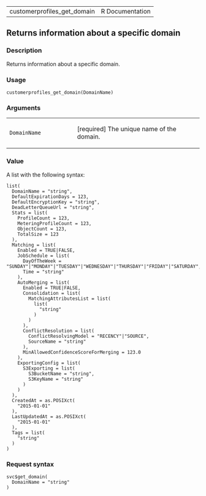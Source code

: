 <table style="width: 100%;">
<tbody>
<tr class="odd">
<td>customerprofiles_get_domain</td>
<td style="text-align: right;">R Documentation</td>
</tr>
</tbody>
</table>

## Returns information about a specific domain

### Description

Returns information about a specific domain.

### Usage

    customerprofiles_get_domain(DomainName)

### Arguments

<table>
<colgroup>
<col style="width: 35%" />
<col style="width: 65%" />
</colgroup>
<tbody>
<tr class="odd">
<td><code
id="customerprofiles_get_domain_:_DomainName">DomainName</code></td>
<td><p>[required] The unique name of the domain.</p></td>
</tr>
</tbody>
</table>

### Value

A list with the following syntax:

    list(
      DomainName = "string",
      DefaultExpirationDays = 123,
      DefaultEncryptionKey = "string",
      DeadLetterQueueUrl = "string",
      Stats = list(
        ProfileCount = 123,
        MeteringProfileCount = 123,
        ObjectCount = 123,
        TotalSize = 123
      ),
      Matching = list(
        Enabled = TRUE|FALSE,
        JobSchedule = list(
          DayOfTheWeek = "SUNDAY"|"MONDAY"|"TUESDAY"|"WEDNESDAY"|"THURSDAY"|"FRIDAY"|"SATURDAY",
          Time = "string"
        ),
        AutoMerging = list(
          Enabled = TRUE|FALSE,
          Consolidation = list(
            MatchingAttributesList = list(
              list(
                "string"
              )
            )
          ),
          ConflictResolution = list(
            ConflictResolvingModel = "RECENCY"|"SOURCE",
            SourceName = "string"
          ),
          MinAllowedConfidenceScoreForMerging = 123.0
        ),
        ExportingConfig = list(
          S3Exporting = list(
            S3BucketName = "string",
            S3KeyName = "string"
          )
        )
      ),
      CreatedAt = as.POSIXct(
        "2015-01-01"
      ),
      LastUpdatedAt = as.POSIXct(
        "2015-01-01"
      ),
      Tags = list(
        "string"
      )
    )

### Request syntax

    svc$get_domain(
      DomainName = "string"
    )
